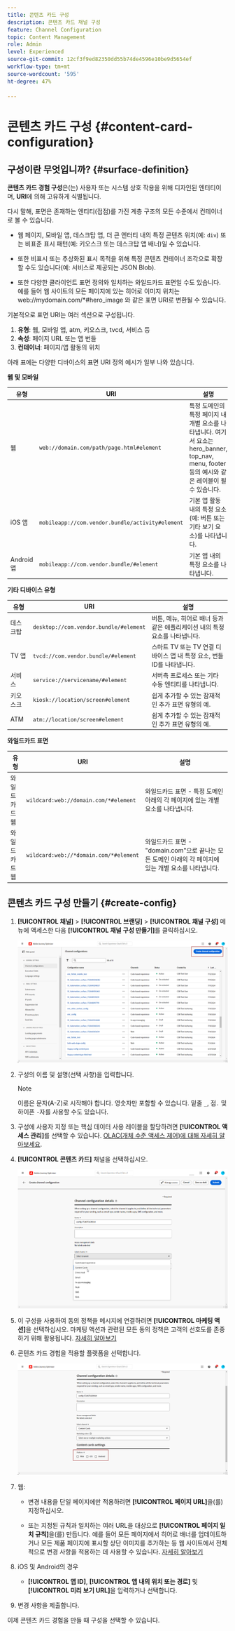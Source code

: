 ```yaml
---
title: 콘텐츠 카드 구성
description: 콘텐츠 카드 채널 구성
feature: Channel Configuration
topic: Content Management
role: Admin
level: Experienced
source-git-commit: 12cf3f9ed82350dd55b74de4596e10be9d5654ef
workflow-type: tm+mt
source-wordcount: '595'
ht-degree: 47%

---
```


# 콘텐츠 카드 구성 {#content-card-configuration}

## 구성이란 무엇입니까? {#surface-definition}

**콘텐츠 카드 경험 구성**&#x200B;은(는) 사용자 또는 시스템 상호 작용을 위해 디자인된 엔터티이며, **URI**&#x200B;에 의해 고유하게 식별됩니다.

다시 말해, 표면은 존재하는 엔티티(접점)를 가진 계층 구조의 모든 수준에서 컨테이너로 볼 수 있습니다.

* 웹 페이지, 모바일 앱, 데스크탑 앱, 더 큰 엔터티 내의 특정 콘텐츠 위치(예: `div`) 또는 비표준 표시 패턴(예: 키오스크 또는 데스크탑 앱 배너)일 수 있습니다.

* 또한 비표시 또는 추상화된 표시 목적을 위해 특정 콘텐츠 컨테이너 조각으로 확장할 수도 있습니다(예: 서비스로 제공되는 JSON Blob).

* 또한 다양한 클라이언트 표면 정의와 일치하는 와일드카드 표면일 수도 있습니다. 예를 들어 웹 사이트의 모든 페이지에 있는 히어로 이미지 위치는 web://mydomain.com/*#hero_image 와 같은 표면 URI로 변환될 수 있습니다.

기본적으로 표면 URI는 여러 섹션으로 구성됩니다.

1. **유형**: 웹, 모바일 앱, atm, 키오스크, tvcd, 서비스 등
1. **속성**: 페이지 URL 또는 앱 번들
1. **컨테이너**: 페이지/앱 활동의 위치

아래 표에는 다양한 디바이스의 표면 URI 정의 예시가 일부 나와 있습니다.

**웹 및 모바일**

| 유형 | URI | 설명 |
| --------- | ----------- | ------- | 
| 웹 | `web://domain.com/path/page.html#element` | 특정 도메인의 특정 페이지 내 개별 요소를 나타냅니다. 여기서 요소는 hero_banner, top_nav, menu, footer 등의 예시와 같은 레이블이 될 수 있습니다. |
| iOS 앱 | `mobileapp://com.vendor.bundle/activity#element` | 기본 앱 활동 내의 특정 요소(예: 버튼 또는 기타 보기 요소)를 나타냅니다. |
| Android 앱 | `mobileapp://com.vendor.bundle/#element` | 기본 앱 내의 특정 요소를 나타냅니다. |

**기타 디바이스 유형**

| 유형 | URI | 설명 |
| --------- | ----------- | ------- | 
| 데스크탑 | `desktop://com.vendor.bundle/#element` | 버튼, 메뉴, 히어로 배너 등과 같은 애플리케이션 내의 특정 요소를 나타냅니다. |
| TV 앱 | `tvcd://com.vendor.bundle/#element` | 스마트 TV 또는 TV 연결 디바이스 앱 내 특정 요소, 번들 ID를 나타냅니다. |
| 서비스 | `service://servicename/#element` | 서버측 프로세스 또는 기타 수동 엔티티를 나타냅니다. |
| 키오스크 | `kiosk://location/screen#element` | 쉽게 추가할 수 있는 잠재적인 추가 표면 유형의 예. |
| ATM | `atm://location/screen#element` | 쉽게 추가할 수 있는 잠재적인 추가 표면 유형의 예. |

**와일드카드 표면**

| 유형 | URI | 설명 |
| --------- | ----------- | ------- | 
| 와일드카드 웹 | `wildcard:web://domain.com/*#element` | 와일드카드 표면 - 특정 도메인 아래의 각 페이지에 있는 개별 요소를 나타냅니다. |
| 와일드카드 웹 | `wildcard:web://*domain.com/*#element` | 와일드카드 표면 - &quot;domain.com&quot;으로 끝나는 모든 도메인 아래의 각 페이지에 있는 개별 요소를 나타냅니다. |

## 콘텐츠 카드 구성 만들기 {#create-config}

1. **[!UICONTROL 채널]** > **[!UICONTROL 브랜딩]** > **[!UICONTROL 채널 구성]** 메뉴에 액세스한 다음 **[!UICONTROL 채널 구성 만들기]**&#x200B;를 클릭하십시오.

   ![](assets/content_card_config_1.png)

1. 구성의 이름 및 설명(선택 사항)을 입력합니다.

   >[!NOTE]
   >
   > 이름은 문자(A-Z)로 시작해야 합니다. 영숫자만 포함할 수 있습니다. 밑줄 `_`, 점`.` 및 하이픈 `-`자를 사용할 수도 있습니다.

1. 구성에 사용자 지정 또는 핵심 데이터 사용 레이블을 할당하려면 **[!UICONTROL 액세스 관리]**&#x200B;를 선택할 수 있습니다. [OLAC(개체 수준 액세스 제어)에 대해 자세히 알아보세요](../administration/object-based-access.md).

1. **[!UICONTROL 콘텐츠 카드]** 채널을 선택하십시오.

   ![](assets/content_card_config_2.png)

1. 이 구성을 사용하여 동의 정책을 메시지에 연결하려면 **[!UICONTROL 마케팅 액션]**&#x200B;을 선택하십시오. 마케팅 액션과 관련된 모든 동의 정책은 고객의 선호도를 존중하기 위해 활용됩니다. [자세히 알아보기](../action/consent.md#surface-marketing-actions)

1. 콘텐츠 카드 경험을 적용할 플랫폼을 선택합니다.

   ![](assets/content_card_config_3.png)

1. 웹:

   * 변경 내용을 단일 페이지에만 적용하려면 **[!UICONTROL 페이지 URL]**&#x200B;을(를) 지정하십시오.

   * 또는 지정된 규칙과 일치하는 여러 URL을 대상으로 **[!UICONTROL 페이지 일치 규칙]**&#x200B;을(를) 만듭니다. 예를 들어 모든 페이지에서 히어로 배너를 업데이트하거나 모든 제품 페이지에 표시할 상단 이미지를 추가하는 등 웹 사이트에서 전체적으로 변경 사항을 적용하는 데 사용할 수 있습니다. [자세히 알아보기](../web/web-configuration.md)

1. iOS 및 Android의 경우

   * **[!UICONTROL 앱 ID]**, **[!UICONTROL 앱 내의 위치 또는 경로]** 및 **[!UICONTROL 미리 보기 URL]**&#x200B;을 입력하거나 선택합니다.

1. 변경 사항을 제출합니다.

이제 콘텐츠 카드 경험을 만들 때 구성을 선택할 수 있습니다.

